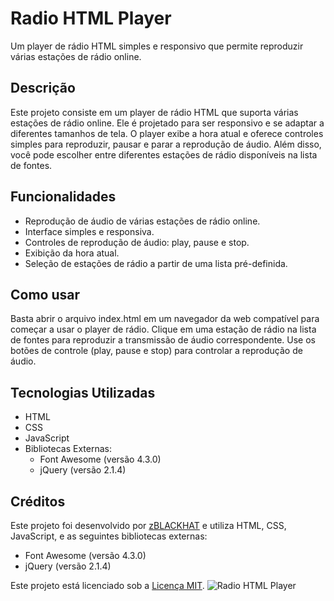 # Radio HTML Player

Um player de rádio HTML simples e responsivo que permite reproduzir várias estações de rádio online.

## Descrição

Este projeto consiste em um player de rádio HTML que suporta várias estações de rádio online. Ele é projetado para ser responsivo e se adaptar a diferentes tamanhos de tela. O player exibe a hora atual e oferece controles simples para reproduzir, pausar e parar a reprodução de áudio. Além disso, você pode escolher entre diferentes estações de rádio disponíveis na lista de fontes.

## Funcionalidades

- Reprodução de áudio de várias estações de rádio online.
- Interface simples e responsiva.
- Controles de reprodução de áudio: play, pause e stop.
- Exibição da hora atual.
- Seleção de estações de rádio a partir de uma lista pré-definida.

## Como usar

Basta abrir o arquivo index.html em um navegador da web compatível para começar a usar o player de rádio. Clique em uma estação de rádio na lista de fontes para reproduzir a transmissão de áudio correspondente. Use os botões de controle (play, pause e stop) para controlar a reprodução de áudio.


## Tecnologias Utilizadas

- HTML
- CSS
- JavaScript
- Bibliotecas Externas:
  - Font Awesome (versão 4.3.0)
  - jQuery (versão 2.1.4)

## Créditos

Este projeto foi desenvolvido por [zBLACKHAT](https://github.com/Hacker666EXE) e utiliza HTML, CSS, JavaScript, e as seguintes bibliotecas externas:
- Font Awesome (versão 4.3.0)
- jQuery (versão 2.1.4)

Este projeto está licenciado sob a [Licença MIT](LICENSE).
![Radio HTML Player](Player-HTML.png)
